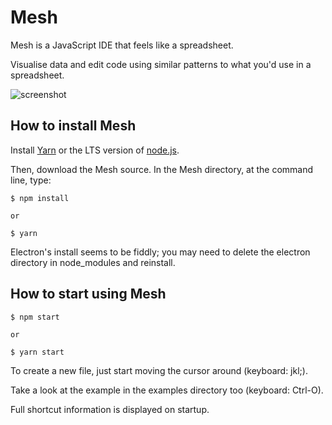 # Mesh

Mesh is a JavaScript IDE that feels like a spreadsheet. 

Visualise data and edit code using similar patterns to what you'd use in a spreadsheet.

![screenshot](https://cloud.githubusercontent.com/assets/777010/24078505/9693f64e-0cc3-11e7-8b2e-0433483569ec.png)

## How to install Mesh

Install [Yarn](https://yarnpkg.com/en/docs/install) or the LTS version of [node.js](https://nodejs.org/en/download/).

Then, download the Mesh source. In the Mesh directory, at the command line, type:

```
$ npm install

or

$ yarn

```

Electron's install seems to be fiddly; you may need to delete the electron directory in node_modules and reinstall.

## How to start using Mesh

```
$ npm start

or

$ yarn start
```

To create a new file, just start moving the cursor around (keyboard: jkl;).

Take a look at the example in the examples directory too (keyboard: Ctrl-O).

Full shortcut information is displayed on startup.
